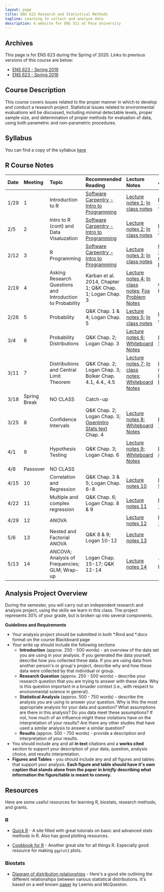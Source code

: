 ```yaml
---
layout: page
title: ENS 623 Research and Statistical Methods
tagline: Learning to collect and analyze data
description: A website for ENS 511 at Pace University
---
```


## Archives

This page is for ENS 623 during the Spring of 2020. Links to previous versions of this course are below:

* [ENS 623 - Spring 2019](https://mlammens.github.io/ENS-623-Research-Stats-Spring-2019/)
* [ENS 623 - Spring 2018](https://mlammens.github.io/ENS-623-Research-Stats-Spring-2018/)

## Course Description

This course covers issues related to the proper manner in which to develop and conduct a research project. Statistical issues related to environmental evaluations will be discussed, including minimal detectable levels, proper sample size, and determination of proper methods for evaluation of data, using both parametric and non-parametric procedures. 

## Syllabus

You can find a copy of the syllabus [here](pages/syllabus.html)

## R Course Notes

|Date | Meeting | Topic | Recommended Reading | Lecture Notes | Assignment |
|:-----|:-------|:---------|:---------------|:------------|:-----|
|1/29 | 1 |Introduction to R |[Software Carpentry - Intro to Programming](http://swcarpentry.github.io/r-novice-inflammation/)| [Lecture notes 1](http://mlammens.github.io/ENS-623-Research-Stats/lectures/Lecture-1.html); [In class notes](http://mlammens.github.io/ENS-623-Research-Stats/lectures/meeting-1.html)| [Problem Set 1](http://mlammens.github.io/ENS-623-Research-Stats/problem_sets/Problem-set-1.html) |
|2/5  | 2 |Intro to R (cont) and Data Visaluzation |[Software Carpentry - Intro to Programming](http://swcarpentry.github.io/r-novice-inflammation/)| [Lecture notes 2](http://mlammens.github.io/ENS-623-Research-Stats/lectures/Lecture-2.html); [In class notes](http://mlammens.github.io/ENS-623-Research-Stats/lectures/meeting-2.html)| [Problem Set 2](http://mlammens.github.io/ENS-623-Research-Stats/problem_sets/Problem-set-2.html) |
|2/12  | 3 |R Programming |[Software Carpentry - Intro to Programming](http://swcarpentry.github.io/r-novice-inflammation/)|[Lecture notes 3](http://mlammens.github.io/ENS-623-Research-Stats/lectures/Lecture-3.html); [In class notes](http://mlammens.github.io/ENS-623-Research-Stats/lectures/meeting-3.html) | [Problem Set 3](http://mlammens.github.io/ENS-623-Research-Stats/problem_sets/Problem-set-3.html); [Research Question Exercise](http://mlammens.github.io/ENS-623-Research-Stats/pages/research-question-exercise.html)|
|2/19 | 4 |Asking Research Questions and Introduction to Probability|Karban et al. 2014, Chapter 1; Q&K Chap. 1; Logan Chap. 3| [Lecture notes 4](http://mlammens.github.io/ENS-623-Research-Stats/lectures/Lecture-4.html); [In class notes](http://mlammens.github.io/ENS-623-Research-Stats/lectures/meeting-4.html); [Fox Problem Notes](http://mlammens.github.io/ENS-623-Research-Stats/lectures/fox-ps-whiteboard.png) | Continue PS3 |
|2/26 | 5 |Probability |Q&K Chap. 1 & 4; Logan Chap. 5 | [Lecture notes 5](http://mlammens.github.io/ENS-623-Research-Stats/lectures/Lecture-5.html); [In class notes](http://mlammens.github.io/ENS-623-Research-Stats/lectures/meeting-5.html) | [Problem Set 4](http://mlammens.github.io/ENS-623-Research-Stats/problem_sets/Problem-set-4.html) |
|3/4 | 6 |Probability Distributions |Q&K Chap. 2; Logan Chap. 3  | [Lecture notes 6](http://mlammens.github.io/ENS-623-Research-Stats/lectures/Lecture-6.html); [Whiteboard Notes](http://mlammens.github.io/ENS-623-Research-Stats/lectures/Lecture-6-Whiteboard.pdf) | [Problem Set 5](http://mlammens.github.io/ENS-623-Research-Stats/problem_sets/Problem-set-5.html) |
|3/11  | 7 |Distributions and Central Limit Theorem|Q&K Chap. 2; Logan Chap. 3; Bolker Chap. 4.1, 4.4., 4.5| [Lecture notes 7](http://mlammens.github.io/ENS-623-Research-Stats/lectures/Lecture-7.html); [In class notes](http://mlammens.github.io/ENS-623-Research-Stats/lectures/meeting-7.html); [Whiteboard Notes](http://mlammens.github.io/ENS-623-Research-Stats/lectures/Meeting-7-Whiteboard.pdf) | [Problem Set 6](http://mlammens.github.io/ENS-623-Research-Stats/problem_sets/Problem-set-6.html); [Analysis Project - Proposal](http://mlammens.github.io/ENS-623-Research-Stats/pages/Analysis-Project-Description.html) |
|3/18 | Spring Break |NO CLASS |Catch-up | | |
|3/25 | 8 |Confidence Intervals|Q&K Chap. 2; Logan Chap. 3; [OpenIntro Stats text](https://www.openintro.org/stat/textbook.php?stat_book=os) Chap. 4| [Lecture notes 8](http://mlammens.github.io/ENS-623-Research-Stats/lectures/Lecture-8.html); [Whiteboard Notes](http://mlammens.github.io/ENS-623-Research-Stats/lectures/Lecture-8-Whiteboard.pdf) | [Problem Set 7](http://mlammens.github.io/ENS-623-Research-Stats/problem_sets/Problem-set-7.html)|
|4/1 | 9 |Hypothesis Testing |Q&K Chap. 3; Logan Chap. 6| [Lecture notes 9](http://mlammens.github.io/ENS-623-Research-Stats/lectures/Lecture-9.html); [Whiteboard Notes](http://mlammens.github.io/ENS-623-Research-Stats/lectures/Meeting-9-Whiteboard.pdf) | [Problem Set 8](http://mlammens.github.io/ENS-623-Research-Stats/problem_sets/Problem-set-8.html)|
|4/8 |Passover|NO CLASS | |||
|4/15  | 10 |Correlation and Regression |Q&K Chap. 3 & 5; Logan Chap. 6-8| [Lecture notes 10](http://mlammens.github.io/ENS-623-Research-Stats/lectures/Lecture-10.html) | [Problem Set 9](http://mlammens.github.io/ENS-623-Research-Stats/problem_sets/Problem-set-9.html) | 
|4/22 | 11 | Multiple and complex regression |Q&K Chap. 6; Logan Chap. 8 & 9 | [Lecture notes 11](http://mlammens.github.io/ENS-623-Research-Stats/lectures/Lecture-11.html) | [Problem Set 10](http://mlammens.github.io/ENS-623-Research-Stats/problem_sets/Problem-set-10.html) |
|4/29 |  12 |ANOVA| | [Lecture notes 12](http://mlammens.github.io/ENS-623-Research-Stats/lectures/Lecture-12.html) | [Problem Set 11](http://mlammens.github.io/ENS-623-Research-Stats/problem_sets/Problem-set-11.html)|
|5/6 | 13 |Nested and Factorial ANOVA |Q&K 8 & 9; Logan 10-12 | [Lecture notes 13](http://mlammens.github.io/ENS-623-Research-Stats/lectures/Lecture-13.html) | |
|5/13  | 14 |ANCOVA; Analysis of Frequencies; GLM; Wrap-up |Logan Chap. 15-17; Q&K 12-14 | [Lecture notes 14](http://mlammens.github.io/ENS-623-Research-Stats/lectures/Lecture-14.html) | Take-home Final |


<!---

### Topics to cover

* Non-parametric Tests 
* Hypothesis Testing, Non-parametric Methods and Bootstrapping, Introduction to Linear Models
* [Correlation](https://xkcd.com/552/)
* ; [Research Question Exercise](pages/research-question-exercise.html)
* ; [Background literature search](pages/background-lit.html)
* ; [Methods description](pages/Methods-Description.html) 
--->

## Analysis Project Overview

During the semester, you will carry out an independent research and analysis project, using the skills we learn in this class. 
The project represents 30% of your grade, but is broken up into several components. 

**Guidelines and Requirements**

* Your analysis project should be submitted in both \*.Rmd and \*.docx format on the course Blackboard page
* Your write up should include the following sections
    * **Introduction** (approx. 250 - 500 words) - an overview of the data set you are using in your analysis. If you generated the data yourself, describe how you collected these data. If you are using data from another person's or group's project, describe why and how these data were collected by that individual or group.
    * **Research Question** (approx. 250 - 500 words) - describe your research question that you are trying to answer with these data. Why is this question important in a broader context (i.e., with respect to environmental science in general).
    * **Statistical Analysis** (approx. 500 - 750 words) - describe the analysis you are using to answer your question. Why is this the most appropriate analysis for your data and question? What assumptions are there in this analysis? Do you data meet these assumptions? If not, how much of an influence might these violations have on the interpretation of your results? Are there any other studies that have used a similar analysis to answer a similar question? 
    * **Results** (approx. 500 - 750 words) - provide a description and interpretation of your results.
* You should include any and all **in text** citations and a **works cited** section to support your description of your data, question, analysis choice, and results interpretation.
* **Figures and Tables** - you should include any and all figures and tables that support your analysis. **Each figure and table should have it's own caption that stands alone from the paper in *briefly* describing what information the figure/table is meant to convey.**

## Resources

Here are some useful resources for learning R, biostats, research methods, and grants.

### R

* [Quick R](http://www.statmethods.net/) - A site filled with great tutorials on basic and advanced stats methods in R. Also has good plotting resources.

* [Cookbook for R](http://www.cookbook-r.com/) - Another great site for all things R. Especially good resource for making `ggplot2` plots.

### Biostats

* [Diagram of distribution relationships](http://www.johndcook.com/blog/distribution_chart/) - Here's a good site outlining the different relationships between various statistical distributions. It's based on a well known 
[paper](http://www.math.wm.edu/~leemis/2008amstat.pdf) by Leemis and McQueston.

